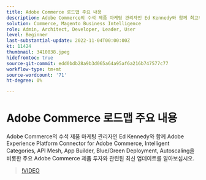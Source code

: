 ```yaml
---
title: Adobe Commerce 로드맵 주요 내용
description: Adobe Commerce의 수석 제품 마케팅 관리자인 Ed Kennedy와 함께 최고의 Adobe Commerce 제품 투자에 대한 최신 업데이트를 알아보십시오
solution: Commerce, Magento Business Intelligence
role: Admin, Architect, Developer, Leader, User
level: Beginner
last-substantial-update: 2022-11-04T00:00:00Z
kt: 11424
thumbnail: 3410838.jpeg
hidefromtoc: true
source-git-commit: edd0bdb28a9b3d065a64a95af6a216b747577c77
workflow-type: tm+mt
source-wordcount: '71'
ht-degree: 0%

---
```


# Adobe Commerce 로드맵 주요 내용

Adobe Commerce의 수석 제품 마케팅 관리자인 Ed Kennedy와 함께 Adobe Experience Platform Connector for Adobe Commerce, Intelligent Categories, API Mesh, App Builder, Blue/Green Deployment, Autoscaling을 비롯한 주요 Adobe Commerce 제품 투자와 관련된 최신 업데이트를 알아보십시오.

>[!VIDEO](https://video.tv.adobe.com/v/3410838/?quality=12&learn=on)
